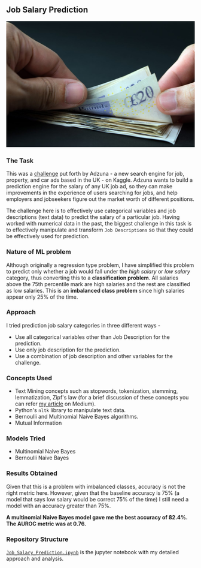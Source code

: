 ## Job Salary Prediction
![image](https://github.com/sagar-chadha/Coursework/blob/master/Repository_files/Text_Analytics/Job%20Salary%20Prediction/salary_prediction.jpg)

### The Task
This was a [challenge](https://www.kaggle.com/c/job-salary-prediction#description) put forth by Adzuna - a new search engine for job, property, and car ads based in the UK - on Kaggle. Adzuna wants to build a prediction engine for the salary of any UK job ad, so they can make improvements in the experience of users searching for jobs, and help employers and jobseekers figure out the market worth of different positions.

The challenge here is to effectively use categorical variables and job descriptions (text data) to predict the salary of a particular job. Having worked with numerical data in the past, the biggest challenge in this task is to effectively manipulate and transform `Job Descriptions` so that they could be effectively used for prediction.

### Nature of ML problem
Although originally a regression type problem, I have simplified this problem to predict only whether a job would fall under the *high salary* or *low salary* category, thus converting this to a **classification problem**. All salaries above the 75th percentile mark are high salaries and the rest are classified as low salaries. This is an **imbalanced class problem** since high salaries appear only 25% of the time.

 ### Approach
 I tried prediction job salary categories in three different ways - <br>
 * Use all categorical variables other than Job Description for the prediction.
 * Use only job description for the prediction.
 * Use a combination of job description and other variables for the challenge.
 
 ### Concepts Used
 * Text Mining concepts such as stopwords, tokenization, stemming, lemmatization, Zipf's law (for a brief discussion of these concepts you can refer [my article](https://medium.com/@sagarchadha007/words-are-more-than-wind-db67fd8a7746) on Medium).
 * Python's `nltk` library to manipulate text data.
 * Bernoulli and Multinomial Naive Bayes algorithms.
 * Mutual Information
 
 ### Models Tried
 * Multinomial Naive Bayes
 * Bernoulli Naive Bayes
 
### Results Obtained
Given that this is a problem with imbalanced classes, accuracy is not the right metric here. However, given that the baseline accuracy is 75% (a model that says low salary would be correct 75% of the time) I still need a model with an accuracy greater than 75%. 

**A multinomial Naive Bayes model gave me the best accuracy of 82.4%. The AUROC metric was at 0.76.**

### Repository Structure
[`Job_Salary_Prediction.ipynb`](https://github.com/sagar-chadha/Coursework/blob/master/Text_Analytics/Job_Salary_Prediction/Job_Salary_Prediction.ipynb) is the jupyter notebook with my detailed approach and analysis.
